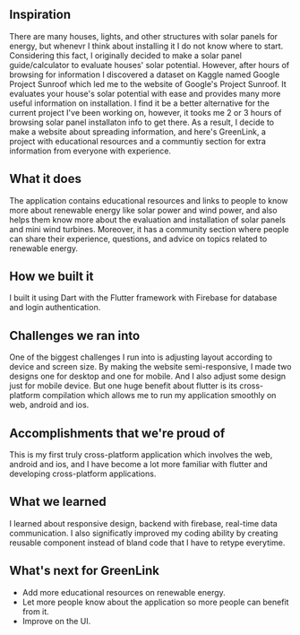 ## Inspiration
There are many houses, lights, and other structures with solar panels for energy, but whenevr I think about installing it I do not know where to start. Considering this fact, I originally decided to make a solar panel guide/calculator to evaluate houses' solar potential. However, after hours of browsing for information I discovered a dataset on Kaggle named Google Project Sunroof which led me to the website of Google's Project Sunroof. It evaluates your house's solar potential with ease and provides many more useful information on installation. I find it be a better alternative for the current project I've been working on, however, it tooks me 2 or 3 hours of browsing solar panel installaton info to get there. As a result, I decide to make a website about spreading information, and here's GreenLink, a project with educational resources and a communtiy section for extra information from everyone with experience. 

## What it does
The application contains educational resources and links to people to know more about renewable energy like solar power and wind power, and also helps them know more about the evaluation and installation of solar panels and mini wind turbines. Moreover, it has a community section where people can share their experience, questions, and advice on topics related to renewable energy. 

## How we built it
I built it using Dart with the Flutter framework with Firebase for database and login authentication. 

## Challenges we ran into
One of the biggest challenges I run into is adjusting layout according to device and screen size. By making the website semi-responsive, I made two designs one for desktop and one for mobile. And I also adjust some design just for mobile device. But one huge benefit about flutter is its cross-platform compilation which allows me to run my application smoothly on web, android and ios. 

## Accomplishments that we're proud of
This is my first truly cross-platform application which involves the web, android and ios, and I have become a lot more familiar with flutter and developing cross-platform applications.

## What we learned
I learned about responsive design, backend with firebase, real-time data communication. I also significatly improved my coding ability by creating reusable component instead of bland code that I have to retype everytime. 

## What's next for GreenLink
- Add more educational resources on renewable energy.
- Let more people know about the application so more people can benefit from it.
- Improve on the UI.




